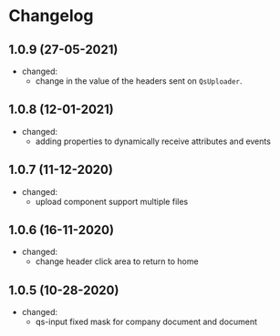 # Changelog

## 1.0.9 (27-05-2021)

- changed:
  - change in the value of the headers sent on `QsUploader`.

## 1.0.8 (12-01-2021)

- changed:
  - adding properties to dynamically receive attributes and events

## 1.0.7 (11-12-2020)

- changed:
  - upload component support multiple files

## 1.0.6 (16-11-2020)

- changed:
  - change header click area to return to home

## 1.0.5 (10-28-2020)

- changed:
  - qs-input fixed mask for company document and document
